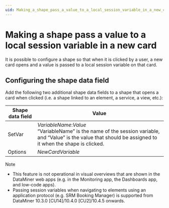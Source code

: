 ```yaml
---
uid: Making_a_shape_pass_a_value_to_a_local_session_variable_in_a_new_card
---
```


# Making a shape pass a value to a local session variable in a new card

It is possible to configure a shape so that when it is clicked by a user, a new card opens and a value is passed to a local session variable on that card.

## Configuring the shape data field

Add the following two additional shape data fields to a shape that opens a card when clicked (i.e. a shape linked to an element, a service, a view, etc.):

| Shape data field | Value                                                                                                                                                                                                                          |
|------------------|--------------------------------------------------------------------------------------------------------------------------------------------------------------------------------------------------------------------------------|
| SetVar           | *VariableName*:*Value*<br> “VariableName” is the name of the session variable, and “Value” is the value that should be assigned to it when the shape is clicked. |
| Options          | *NewCardVariable*                                                                                                                                                                                   |

> [!NOTE]
>
> - This feature is not operational in visual overviews that are shown in the DataMiner web apps (e.g. in the Monitoring app, the Dashboards app, and low-code apps).
> - Passing session variables when navigating to elements using an application protocol (e.g. SRM Booking Manager) is supported from DataMiner 10.3.0 [CU14]/10.4.0 [CU2]/10.4.5 onwards.<!-- RN 39167 -->
